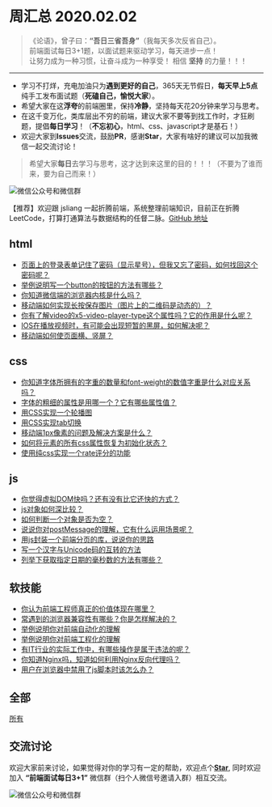 # 周汇总 2020.02.02

> 《论语》，曾子曰：**“吾日三省吾身”**（我每天多次反省自己）。  
> 前端面试每日3+1题，以面试题来驱动学习，每天进步一点！  
> 让努力成为一种习惯，让奋斗成为一种享受！
> 相信 **坚持** 的力量！！！

---
- 学习不打烊，充电加油只为**遇到更好的自己**，365天无节假日，**每天早上5点**纯手工发布面试题（**死磕自己，愉悦大家**）。
- 希望大家在这**浮夸**的前端圈里，保持**冷静**，坚持每天花20分钟来学习与思考。
- 在这千变万化，类库层出不穷的前端，建议大家不要等到找工作时，才狂刷题，提倡**每日学习**！（**不忘初心**，html、css、javascript才是基石！）
- 欢迎大家到**Issues**交流，鼓励**PR**，感谢**Star**，大家有啥好的建议可以加我微信一起交流讨论！
> 希望大家**每日**去学习与思考，这才达到来这里的目的！！！（不要为了谁而来，要为自己而来！）

![微信公众号和微信群](https://github.com/haizlin/fe-interview/raw/master/resource/images/qrcode.jpg)

【推荐】欢迎跟 jsliang 一起折腾前端，系统整理前端知识，目前正在折腾 LeetCode，打算打通算法与数据结构的任督二脉。[GitHub 地址](https://github.com/LiangJunrong/document-library)

## html
- [页面上的登录表单记住了密码（显示星号），但我又忘了密码，如何找回这个密码呢？](https://github.com/haizlin/fe-interview/issues/1848)
- [举例说明写一个button的按钮的方法有哪些？](https://github.com/haizlin/fe-interview/issues/1844)
- [你知道微信端的浏览器内核是什么吗？](https://github.com/haizlin/fe-interview/issues/1840)
- [移动端如何实现长按保存图片（图片上的二维码是动态的）？](https://github.com/haizlin/fe-interview/issues/1836)
- [你有了解video的x5-video-player-type这个属性吗？它的作用是什么呢？](https://github.com/haizlin/fe-interview/issues/1832)
- [IOS在播放视频时，有可能会出现短暂的黑屏，如何解决呢？](https://github.com/haizlin/fe-interview/issues/1828)
- [移动端如何使页面横、竖屏？](https://github.com/haizlin/fe-interview/issues/1824)

## css
- [你知道字体所拥有的字重的数量和font-weight的数值字重是什么对应关系吗？](https://github.com/haizlin/fe-interview/issues/1849)
- [字体的粗细的属性是用哪一个？它有哪些属性值？](https://github.com/haizlin/fe-interview/issues/1845)
- [用CSS实现一个轮播图](https://github.com/haizlin/fe-interview/issues/1841)
- [用CSS实现tab切换](https://github.com/haizlin/fe-interview/issues/1837)
- [移动端1px像素的问题及解决方案是什么？](https://github.com/haizlin/fe-interview/issues/1833)
- [如何将元素的所有css属性恢复为初始化状态？](https://github.com/haizlin/fe-interview/issues/1829)
- [使用纯css实现一个rate评分的功能](https://github.com/haizlin/fe-interview/issues/1825)

## js
- [你觉得虚拟DOM快吗？还有没有比它还快的方式？](https://github.com/haizlin/fe-interview/issues/1850)
- [js对象如何深比较？](https://github.com/haizlin/fe-interview/issues/1846)
- [如何判断一个对象是否为空？](https://github.com/haizlin/fe-interview/issues/1842)
- [说说你对postMessage的理解，它有什么运用场景呢？](https://github.com/haizlin/fe-interview/issues/1838)
- [用js封装一个前端分页的库，说说你的思路](https://github.com/haizlin/fe-interview/issues/1834)
- [写一个汉字与Unicode码的互转的方法](https://github.com/haizlin/fe-interview/issues/1830)
- [列举下获取指定日期的毫秒数的方法有哪些？](https://github.com/haizlin/fe-interview/issues/1826)

## 软技能
- [你认为前端工程师真正的价值体现在哪里？](https://github.com/haizlin/fe-interview/issues/1851)
- [常遇到的浏览器兼容性有哪些？你是怎样解决的？](https://github.com/haizlin/fe-interview/issues/1847)
- [举例说明你对前端自动化的理解 ](https://github.com/haizlin/fe-interview/issues/1843)
- [举例说明你对前端工程化的理解 ](https://github.com/haizlin/fe-interview/issues/1839)
- [有IT行业的实际工作中，有哪些操作是属于违法的呢？](https://github.com/haizlin/fe-interview/issues/1835)
- [你知道Nginx吗，知道如何利用Nginx反向代理吗？](https://github.com/haizlin/fe-interview/issues/1831)
- [用户在浏览器中禁用了js脚本时该怎么办？](https://github.com/haizlin/fe-interview/issues/1827)

## 全部
[所有](https://github.com/haizlin/fe-interview/blob/master/category/week.md)

## 交流讨论
欢迎大家前来讨论，如果觉得对你的学习有一定的帮助，欢迎点个[**Star**](https://github.com/haizlin/fe-interview), 同时欢迎加入 **“前端面试每日3+1”** 微信群（扫个人微信号邀请入群）相互交流。

![微信公众号和微信群](https://github.com/haizlin/fe-interview/raw/master/resource/images/qrcode.jpg)